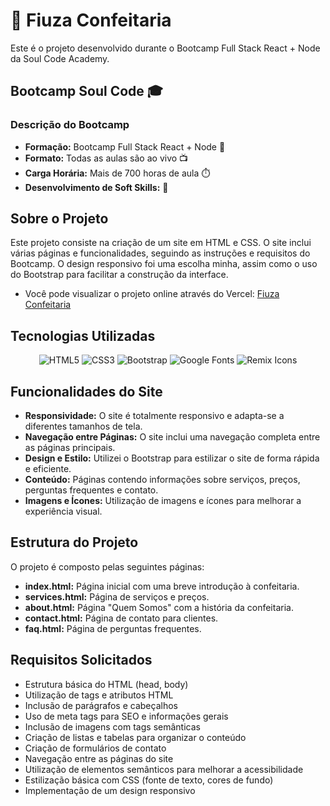 # 🎂 Fiuza Confeitaria

Este é o projeto desenvolvido durante o Bootcamp Full Stack React + Node da Soul Code Academy. 

## Bootcamp Soul Code 🎓

### Descrição do Bootcamp
- **Formação:** Bootcamp Full Stack React + Node 🚀
- **Formato:** Todas as aulas são ao vivo 📺
- **Carga Horária:** Mais de 700 horas de aula ⏱️
- **Desenvolvimento de Soft Skills:** 🌟

## Sobre o Projeto

Este projeto consiste na criação de um site em HTML e CSS. O site inclui várias páginas e funcionalidades, seguindo as instruções e requisitos do Bootcamp. O design responsivo foi uma escolha minha, assim como o uso do Bootstrap para facilitar a construção da interface.

- Você pode visualizar o projeto online através do Vercel: [Fiuza Confeitaria](https://soul-codeexercise-5.vercel.app/)
  
## Tecnologias Utilizadas

<p align="center">
  <img src="https://img.icons8.com/color/48/000000/html-5.png" alt="HTML5"/>
  <img src="https://img.icons8.com/color/48/000000/css3.png" alt="CSS3"/>
  <img src="https://img.icons8.com/color/48/000000/bootstrap.png" alt="Bootstrap"/>
  <img src="https://img.icons8.com/color/48/000000/google-logo.png" alt="Google Fonts"/>
  <img src="https://img.icons8.com/ios-filled/50/000000/icons8-new-logo.png" alt="Remix Icons"/>
</p>

## Funcionalidades do Site

- **Responsividade:** O site é totalmente responsivo e adapta-se a diferentes tamanhos de tela.
- **Navegação entre Páginas:** O site inclui uma navegação completa entre as páginas principais.
- **Design e Estilo:** Utilizei o Bootstrap para estilizar o site de forma rápida e eficiente.
- **Conteúdo:** Páginas contendo informações sobre serviços, preços, perguntas frequentes e contato.
- **Imagens e Ícones:** Utilização de imagens e ícones para melhorar a experiência visual.

## Estrutura do Projeto

O projeto é composto pelas seguintes páginas:

- **index.html:** Página inicial com uma breve introdução à confeitaria.
- **services.html:** Página de serviços e preços.
- **about.html:** Página "Quem Somos" com a história da confeitaria.
- **contact.html:** Página de contato para clientes.
- **faq.html:** Página de perguntas frequentes.

## Requisitos Solicitados

- Estrutura básica do HTML (head, body)
- Utilização de tags e atributos HTML
- Inclusão de parágrafos e cabeçalhos
- Uso de meta tags para SEO e informações gerais
- Inclusão de imagens com tags semânticas
- Criação de listas e tabelas para organizar o conteúdo
- Criação de formulários de contato
- Navegação entre as páginas do site
- Utilização de elementos semânticos para melhorar a acessibilidade
- Estilização básica com CSS (fonte de texto, cores de fundo)
- Implementação de um design responsivo
